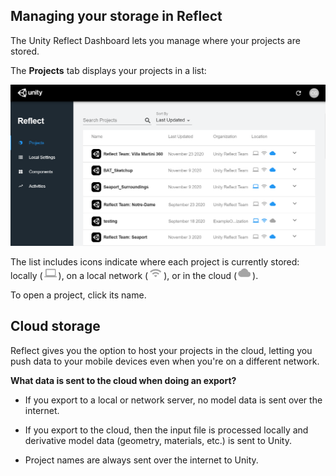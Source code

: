 ## Managing your storage in Reflect

The Unity Reflect Dashboard lets you manage where your projects are stored.

The **Projects** tab displays your projects in a list:

![Projects](images/1.4/DashboardProjects.png)

The list includes icons indicate where each project is currently stored: locally (<img src="images/1.3/Local.png" style="width: 25px;">), on a local network (<img src="images/1.3/Network.png" style="width: 25px;">), or in the cloud (<img src="images/1.3/Cloud.png" style="width: 25px;">).

To open a project, click its name.

<!--## Local storage

 (local, local network, or cloud)

<img style="padding: 1em 0" width="650" alt="Unity Reflect dashboard" src="images/DashboardDelete.png">
Click the down arrow <img style="padding: 0" width="25" alt="Unity Reflect dashboard" src="images/ReflectExpandDetails.png"> to expand project details.

<img style="padding: 1em 0" width="650" alt="Unity Reflect dashboard" src="images/DashboardDropdown.png">

The list of linked sources is displayed:

<img style="padding: 1em 0" width="650" alt="Unity Reflect dashboard" src="images/ReflectExpandedProject.png">

To see further details on a source, click on its name.

<img style="padding: 1em 0" width="650" alt="Unity Reflect dashboard" src="images/ReflectProjectDetails.png">

To delete a source, click <img style="width: 25px" alt="Trash can" src="images/1.3/DeleteIcon.png">.## Network storage
 -->

## Cloud storage

Reflect gives you the option to host your projects in the cloud, letting you push data to your mobile devices even when you're on a different network.

**What data is sent to the cloud when doing an export?**

* If you export to a local or network server, no model data is sent over the internet.

* If you export to the cloud, then the input file is processed locally and derivative model data (geometry, materials, etc.) is sent to Unity.

* Project names are always sent over the internet to Unity.
